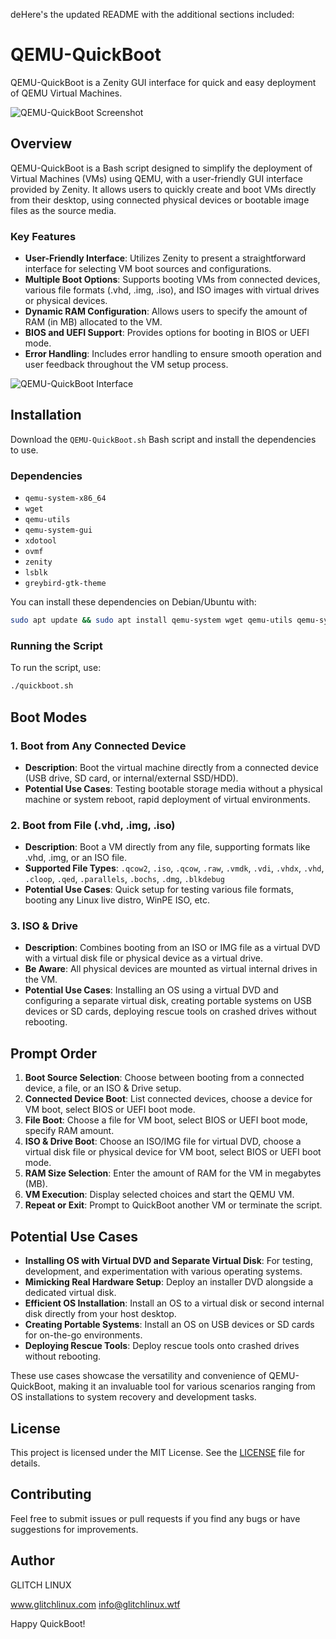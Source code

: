deHere's the updated README with the additional sections included:

# QEMU-QuickBoot

QEMU-QuickBoot is a Zenity GUI interface for quick and easy deployment of QEMU Virtual Machines.

![QEMU-QuickBoot Screenshot](https://github.com/user-attachments/assets/4228f66a-cefe-4c85-bd99-26ad465dd354)

## Overview

QEMU-QuickBoot is a Bash script designed to simplify the deployment of Virtual Machines (VMs) using QEMU, with a user-friendly GUI interface provided by Zenity. It allows users to quickly create and boot VMs directly from their desktop, using connected physical devices or bootable image files as the source media.

### Key Features

- **User-Friendly Interface**: Utilizes Zenity to present a straightforward interface for selecting VM boot sources and configurations.
- **Multiple Boot Options**: Supports booting VMs from connected devices, various file formats (.vhd, .img, .iso), and ISO images with virtual drives or physical devices.
- **Dynamic RAM Configuration**: Allows users to specify the amount of RAM (in MB) allocated to the VM.
- **BIOS and UEFI Support**: Provides options for booting in BIOS or UEFI mode.
- **Error Handling**: Includes error handling to ensure smooth operation and user feedback throughout the VM setup process.

![QEMU-QuickBoot Interface](https://github.com/user-attachments/assets/1ac6dfcf-eeba-4276-8a6c-62dc26c513af)

## Installation

Download the `QEMU-QuickBoot.sh` Bash script and install the dependencies to use.

### Dependencies

- `qemu-system-x86_64`
- `wget`
- `qemu-utils`
- `qemu-system-gui`
- `xdotool`
- `ovmf`
- `zenity`
- `lsblk`
- `greybird-gtk-theme`

You can install these dependencies on Debian/Ubuntu with:
```bash
sudo apt update && sudo apt install qemu-system wget qemu-utils qemu-system-gui xdotool ovmf qemu-system-x86_64 zenity lsblk orchis-gtk-theme
```

### Running the Script

To run the script, use:
```bash
./quickboot.sh
```

## Boot Modes

### 1. Boot from Any Connected Device

- **Description**: Boot the virtual machine directly from a connected device (USB drive, SD card, or internal/external SSD/HDD).
- **Potential Use Cases**: Testing bootable storage media without a physical machine or system reboot, rapid deployment of virtual environments.

### 2. Boot from File (.vhd, .img, .iso)

- **Description**: Boot a VM directly from any file, supporting formats like .vhd, .img, or an ISO file.
- **Supported File Types**: `.qcow2`, `.iso`, `.qcow`, `.raw`, `.vmdk`, `.vdi`, `.vhdx`, `.vhd`, `.cloop`, `.qed`, `.parallels`, `.bochs`, `.dmg`, `.blkdebug`
- **Potential Use Cases**: Quick setup for testing various file formats, booting any Linux live distro, WinPE ISO, etc.

### 3. ISO & Drive

- **Description**: Combines booting from an ISO or IMG file as a virtual DVD with a virtual disk file or physical device as a virtual drive.
- **Be Aware**: All physical devices are mounted as virtual internal drives in the VM.
- **Potential Use Cases**: Installing an OS using a virtual DVD and configuring a separate virtual disk, creating portable systems on USB devices or SD cards, deploying rescue tools on crashed drives without rebooting.

## Prompt Order

1. **Boot Source Selection**: Choose between booting from a connected device, a file, or an ISO & Drive setup.
2. **Connected Device Boot**: List connected devices, choose a device for VM boot, select BIOS or UEFI boot mode.
3. **File Boot**: Choose a file for VM boot, select BIOS or UEFI boot mode, specify RAM amount.
4. **ISO & Drive Boot**: Choose an ISO/IMG file for virtual DVD, choose a virtual disk file or physical device for VM boot, select BIOS or UEFI boot mode.
5. **RAM Size Selection**: Enter the amount of RAM for the VM in megabytes (MB).
6. **VM Execution**: Display selected choices and start the QEMU VM.
7. **Repeat or Exit**: Prompt to QuickBoot another VM or terminate the script.

## Potential Use Cases

- **Installing OS with Virtual DVD and Separate Virtual Disk**: For testing, development, and experimentation with various operating systems.
- **Mimicking Real Hardware Setup**: Deploy an installer DVD alongside a dedicated virtual disk.
- **Efficient OS Installation**: Install an OS to a virtual disk or second internal disk directly from your host desktop.
- **Creating Portable Systems**: Install an OS on USB devices or SD cards for on-the-go environments.
- **Deploying Rescue Tools**: Deploy rescue tools onto crashed drives without rebooting.

These use cases showcase the versatility and convenience of QEMU-QuickBoot, making it an invaluable tool for various scenarios ranging from OS installations to system recovery and development tasks.

## License

This project is licensed under the MIT License. See the [LICENSE](LICENSE) file for details.

## Contributing

Feel free to submit issues or pull requests if you find any bugs or have suggestions for improvements.

## Author

GLITCH LINUX 

www.glitchlinux.com
info@glitchlinux.wtf

Happy QuickBoot!
